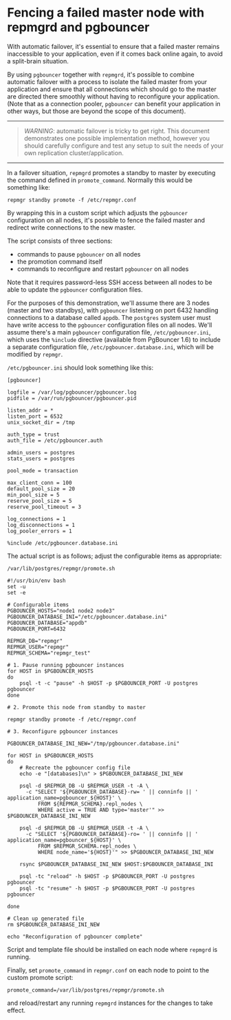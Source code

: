 Fencing a failed master node with repmgrd and pgbouncer
=======================================================

With automatic failover, it's essential to ensure that a failed master
remains inaccessible to your application, even if it comes back online
again, to avoid a split-brain situation.

By using `pgbouncer` together with `repmgrd`, it's possible to combine
automatic failover with a process to isolate the failed master from
your application and ensure that all connections which should go to
the master are directed there smoothly without having to reconfigure
your application. (Note that as a connection pooler, `pgbouncer` can
benefit your application in other ways, but those are beyond the scope
of this document).

* * *

> *WARNING*: automatic failover is tricky to get right. This document
> demonstrates one possible implementation method, however you should
> carefully configure and test any setup to suit the needs of your own
> replication cluster/application.

* * *

In a failover situation, `repmgrd` promotes a standby to master by executing
the command defined in `promote_command`. Normally this would be something like:

    repmgr standby promote -f /etc/repmgr.conf

By wrapping this in a custom script which adjusts the `pgbouncer` configuration
on all nodes, it's possible to fence the failed master and redirect write
connections to the new master.

The script consists of three sections:

* commands to pause `pgbouncer` on all nodes
* the promotion command itself
* commands to reconfigure and restart `pgbouncer` on all nodes

Note that it requires password-less SSH access between all nodes to be able to
update the `pgbouncer` configuration files.

For the purposes of this demonstration, we'll assume there are 3 nodes (master
and two standbys), with `pgbouncer` listening on port 6432 handling connections
to a database called `appdb`.  The `postgres` system user must have write
access to the `pgbouncer` configuration files on all nodes. We'll assume
there's a main `pgbouncer` configuration file, `/etc/pgbouncer.ini`, which uses
the `%include` directive (available from PgBouncer 1.6) to include a separate
configuration file, `/etc/pgbouncer.database.ini`, which will be modified by
`repmgr`.

`/etc/pgbouncer.ini` should look something like this:

    [pgbouncer]

    logfile = /var/log/pgbouncer/pgbouncer.log
    pidfile = /var/run/pgbouncer/pgbouncer.pid

    listen_addr = *
    listen_port = 6532
    unix_socket_dir = /tmp

    auth_type = trust
    auth_file = /etc/pgbouncer.auth

    admin_users = postgres
    stats_users = postgres

    pool_mode = transaction

    max_client_conn = 100
    default_pool_size = 20
    min_pool_size = 5
    reserve_pool_size = 5
    reserve_pool_timeout = 3

    log_connections = 1
    log_disconnections = 1
    log_pooler_errors = 1

    %include /etc/pgbouncer.database.ini

The actual script is as follows; adjust the configurable items as appropriate:

`/var/lib/postgres/repmgr/promote.sh`


    #!/usr/bin/env bash
    set -u
    set -e

    # Configurable items
    PGBOUNCER_HOSTS="node1 node2 node3"
    PGBOUNCER_DATABASE_INI="/etc/pgbouncer.database.ini"
    PGBOUNCER_DATABASE="appdb"
    PGBOUNCER_PORT=6432

    REPMGR_DB="repmgr"
    REPMGR_USER="repmgr"
    REPMGR_SCHEMA="repmgr_test"

    # 1. Pause running pgbouncer instances
    for HOST in $PGBOUNCER_HOSTS
    do
        psql -t -c "pause" -h $HOST -p $PGBOUNCER_PORT -U postgres pgbouncer
    done

    # 2. Promote this node from standby to master

    repmgr standby promote -f /etc/repmgr.conf

    # 3. Reconfigure pgbouncer instances

    PGBOUNCER_DATABASE_INI_NEW="/tmp/pgbouncer.database.ini"

    for HOST in $PGBOUNCER_HOSTS
    do
        # Recreate the pgbouncer config file
        echo -e "[databases]\n" > $PGBOUNCER_DATABASE_INI_NEW

        psql -d $REPMGR_DB -U $REPMGR_USER -t -A \
          -c "SELECT '${PGBOUNCER_DATABASE}-rw= ' || conninfo || ' application_name=pgbouncer_${HOST}' \
              FROM ${REPMGR_SCHEMA}.repl_nodes \
              WHERE active = TRUE AND type='master'" >> $PGBOUNCER_DATABASE_INI_NEW

        psql -d $REPMGR_DB -U $REPMGR_USER -t -A \
          -c "SELECT '${PGBOUNCER_DATABASE}-ro= ' || conninfo || ' application_name=pgbouncer_${HOST}' \
              FROM $REPMGR_SCHEMA.repl_nodes \
              WHERE node_name='${HOST}'" >> $PGBOUNCER_DATABASE_INI_NEW

        rsync $PGBOUNCER_DATABASE_INI_NEW $HOST:$PGBOUNCER_DATABASE_INI

        psql -tc "reload" -h $HOST -p $PGBOUNCER_PORT -U postgres pgbouncer
        psql -tc "resume" -h $HOST -p $PGBOUNCER_PORT -U postgres pgbouncer

    done

    # Clean up generated file
    rm $PGBOUNCER_DATABASE_INI_NEW

    echo "Reconfiguration of pgbouncer complete"

Script and template file should be installed on each node where
`repmgrd` is running.

Finally, set `promote_command` in `repmgr.conf` on each node to
point to the custom promote script:

    promote_command=/var/lib/postgres/repmgr/promote.sh

and reload/restart any running `repmgrd` instances for the changes to take
effect.
